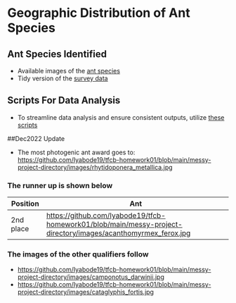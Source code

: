 # Geographic Distribution of Ant Species 

## Ant Species Identified
 
- Available images of the [ant species](messy-project-directory/images)
- Tidy version of the [survey data](messy-project-directory/data)

## Scripts For Data Analysis

- To streamline data analysis and ensure consistent outputs, utilize [these scripts](messy-project-directory/scripts) 

##Dec2022 Update

- The most photogenic ant award goes to: https://github.com/Iyabode19/tfcb-homework01/blob/main/messy-project-directory/images/rhytidoponera_metallica.jpg

### The runner up is shown below

|Position|Ant|
|--------|---|
|2nd place| https://github.com/Iyabode19/tfcb-homework01/blob/main/messy-project-directory/images/acanthomyrmex_ferox.jpg|

### The images of the other qualifiers follow
- https://github.com/Iyabode19/tfcb-homework01/blob/main/messy-project-directory/images/camponotus_darwinii.jpg
- https://github.com/Iyabode19/tfcb-homework01/blob/main/messy-project-directory/images/cataglyphis_fortis.jpg
